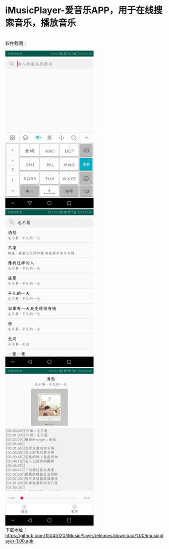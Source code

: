 # iMusicPlayer-爱音乐APP，用于在线搜索音乐，播放音乐
<br>软件截图：

<img src="https://github.com/15045120/iMusicPlayer/blob/master/docs/Screenshot_1.jpg" width="280" height="500"></img>
<img src="https://github.com/15045120/iMusicPlayer/blob/master/docs/Screenshot_2.jpg" width="280" height="500"></img>
<img src="https://github.com/15045120/iMusicPlayer/blob/master/docs/Screenshot_4.jpg" width="280" height="500"></img>
<br>下载地址：
https://github.com/15045120/iMusicPlayer/releases/download/1.00/imusicplayer-1.00.apk
